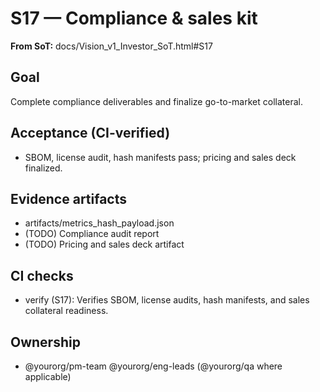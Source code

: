 # S17 — Compliance & sales kit

**From SoT:** docs/Vision_v1_Investor_SoT.html#S17

## Goal
Complete compliance deliverables and finalize go-to-market collateral.

## Acceptance (CI-verified)
- SBOM, license audit, hash manifests pass; pricing and sales deck finalized.

## Evidence artifacts
- artifacts/metrics_hash_payload.json
- (TODO) Compliance audit report
- (TODO) Pricing and sales deck artifact

## CI checks
- verify (S17): Verifies SBOM, license audits, hash manifests, and sales collateral readiness.

## Ownership
- @yourorg/pm-team @yourorg/eng-leads (@yourorg/qa where applicable)
